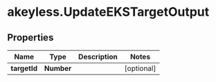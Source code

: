 # akeyless.UpdateEKSTargetOutput

## Properties

Name | Type | Description | Notes
------------ | ------------- | ------------- | -------------
**targetId** | **Number** |  | [optional] 


